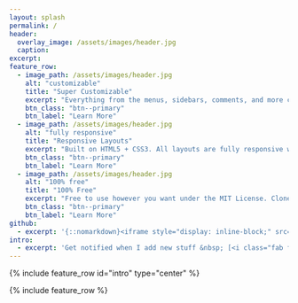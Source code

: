 ```yaml
---
layout: splash
permalink: /
header:
  overlay_image: /assets/images/header.jpg
  caption:
excerpt:
feature_row:
  - image_path: /assets/images/header.jpg
    alt: "customizable"
    title: "Super Customizable"
    excerpt: "Everything from the menus, sidebars, comments, and more can be configured or set with YAML Front Matter."
    btn_class: "btn--primary"
    btn_label: "Learn More"
  - image_path: /assets/images/header.jpg
    alt: "fully responsive"
    title: "Responsive Layouts"
    excerpt: "Built on HTML5 + CSS3. All layouts are fully responsive with helpers to augment your content."
    btn_class: "btn--primary"
    btn_label: "Learn More"
  - image_path: /assets/images/header.jpg
    alt: "100% free"
    title: "100% Free"
    excerpt: "Free to use however you want under the MIT License. Clone it, fork it, customize it, whatever!"
    btn_class: "btn--primary"
    btn_label: "Learn More"
github:
  - excerpt: '{::nomarkdown}<iframe style="display: inline-block;" src="https://ghbtns.com/github-btn.html?user=mmistakes&repo=minimal-mistakes&type=star&count=true&size=large" frameborder="0" scrolling="0" width="160px" height="30px"></iframe> <iframe style="display: inline-block;" src="https://ghbtns.com/github-btn.html?user=mmistakes&repo=minimal-mistakes&type=fork&count=true&size=large" frameborder="0" scrolling="0" width="158px" height="30px"></iframe>{:/nomarkdown}'
intro:
  - excerpt: 'Get notified when I add new stuff &nbsp; [<i class="fab fa-twitter"></i> @mmistakes](https://twitter.com/mmistakes){: .btn .btn--twitter} [<i class="fab fa-paypal"></i> Tip Me](https://www.paypal.me/mmistakes){: .btn .btn--primary}'
---
```


{% include feature_row id="intro" type="center" %}

{% include feature_row %}
